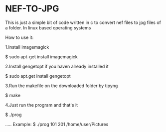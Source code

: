 # NEF-TO-JPG
This is just a simple bit of code written in c to convert nef files to jpg files of a folder. In linux based operating systems

How to use it:

1.Install imagemagick

$ sudo apt-get install imagemagick
      
2.Install gengetopt if you haven already installed it 

$ sudo apt.get install gengetopt
      
3.Run the makefile on the downloaded folder by tipyng

$ make
      
4.Just run the program and that's it

$ ./prog <minNumber> <MaxNumber> <Path> 
      
.....
Example:
$ ./prog 101 201 /home/user/Pictures

